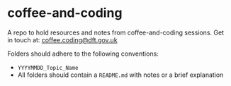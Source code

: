 # coffee-and-coding
A repo to hold resources and notes from coffee-and-coding sessions. Get in touch at: coffee.coding@dft.gov.uk

Folders should adhere to the following conventions:

* `YYYYMMDD_Topic_Name`
* All folders should contain a `README.md` with notes or a brief explanation

